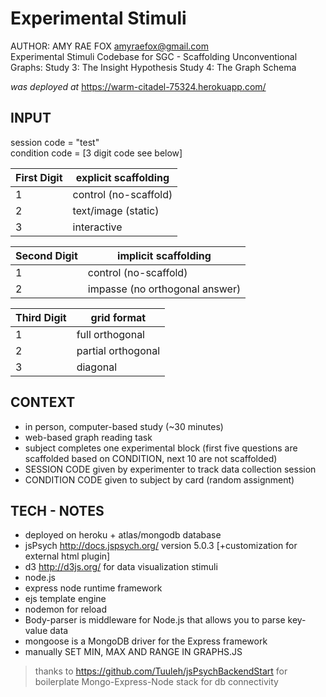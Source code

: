 # Experimental Stimuli 
AUTHOR: AMY RAE FOX amyraefox@gmail.com  
Experimental Stimuli Codebase for SGC - Scaffolding Unconventional Graphs:
Study 3: The Insight Hypothesis
Study 4: The Graph Schema

_was deployed at_ https://warm-citadel-75324.herokuapp.com/

## INPUT

session code = "test"  
condition code = [3 digit code see below]

First Digit    | explicit scaffolding
 ------------- |-------------
 1      | control (no-scaffold)
 2      | text/image (static)
 3      | interactive

Second Digit    | implicit scaffolding
 ------------- |-------------
1      | control (no-scaffold)
2      | impasse (no orthogonal answer)

Third Digit    | grid format
------------- |-------------
1 | full orthogonal
2 | partial orthogonal
3 | diagonal

##  CONTEXT

- in person, computer-based study (~30 minutes)
- web-based graph reading task 
- subject completes one experimental block (first five questions are scaffolded based on CONDITION, next 10 are not scaffolded)
- SESSION CODE given by experimenter to track data collection session
- CONDITION CODE given to subject by card (random assignment)

## TECH - NOTES 

- deployed on heroku + atlas/mongodb database
- jsPsych http://docs.jspsych.org/ version 5.0.3 [+customization for external html plugin]
- d3 http://d3js.org/ for data visualization stimuli
- node.js
- express node runtime framework
- ejs template engine
- nodemon for reload
- Body-parser is middleware for Node.js that allows you to parse key-value data
- mongoose is a MongoDB driver for the Express framework
- manually SET MIN, MAX AND RANGE IN GRAPHS.JS

> thanks to https://github.com/Tuuleh/jsPsychBackendStart for boilerplate Mongo-Express-Node stack for db connectivity

